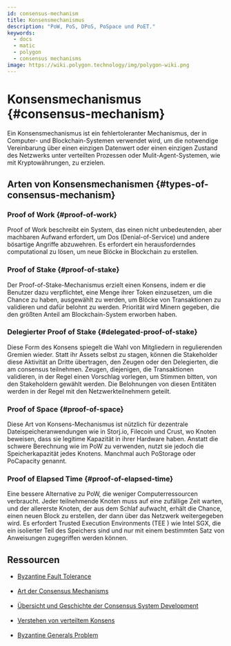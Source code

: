 ```yaml
---
id: consensus-mechanism
title: Konsensmechanismus
description: "PoW, PoS, DPoS, PoSpace und PoET."
keywords:
  - docs
  - matic
  - polygon
  - consensus mechanisms
image: https://wiki.polygon.technology/img/polygon-wiki.png
---
```


# Konsensmechanismus {#consensus-mechanism}

Ein Konsensmechanismus ist ein fehlertoleranter Mechanismus, der in Computer- und Blockchain-Systemen verwendet wird, um die notwendige Vereinbarung über einen einzigen Datenwert oder einen einzigen Zustand des Netzwerks unter verteilten Prozessen oder Mulit-Agent-Systemen, wie mit Kryptowährungen, zu erzielen.

## Arten von Konsensmechanismen {#types-of-consensus-mechanism}

### Proof of Work {#proof-of-work}
Proof of Work beschreibt ein System, das einen nicht unbedeutenden, aber machbaren Aufwand erfordert, um Dos (Denial-of-Service) und andere bösartige Angriffe abzuwehren. Es erfordert ein herausforderndes computational zu lösen, um neue Blöcke in Blockchain zu erstellen.

### Proof of Stake {#proof-of-stake}
Der Proof-of-Stake-Mechanismus erzielt einen Konsens, indem er die Benutzer dazu verpflichtet, eine Menge ihrer Token einzusetzen, um die Chance zu haben, ausgewählt zu werden, um Blöcke von Transaktionen zu validieren und dafür belohnt zu werden. Priorität wird Minern gegeben, die den größten Anteil am Blockchain-System erworben haben.

### Delegierter Proof of Stake {#delegated-proof-of-stake}
Diese Form des Konsens spiegelt die Wahl von Mitgliedern in regulierenden Gremien wieder. Statt ihr Assets selbst zu stagen, können die Stakeholder diese Aktivität an Dritte übertragen, den Zeugen oder den Delegierten, die am consensus teilnehmen. Zeugen, diejenigen, die Transaktionen validieren, in der Regel einen Vorschlag vorlegen, um Stimmen bitten, von den Stakeholdern gewählt werden. Die Belohnungen von diesen Entitäten werden in der Regel mit den Netzwerkteilnehmern geteilt.

### Proof of Space {#proof-of-space}
Diese Art von Konsens-Mechanismus ist nützlich für dezentrale Dateispeicheranwendungen wie in Storj.io, Filecoin und Crust, wo Knoten beweisen, dass sie legitime Kapazität in ihrer Hardware haben. Anstatt die schwere Berechnung wie im PoW zu verwenden, nutzt sie jedoch die Speicherkapazität jedes Knotens. Manchmal auch PoStorage oder PoCapacity genannt.

### Proof of Elapsed Time {#proof-of-elapsed-time}
Eine bessere Alternative zu PoW, die weniger Computerressourcen verbraucht. Jeder teilnehmende Knoten muss auf eine zufällige Zeit warten, und der allererste Knoten, der aus dem Schlaf aufwacht, erhält die Chance, einen neuen Block zu erstellen, der dann über das Netzwerk weitergegeben wird. Es erfordert Trusted Execution Environments (TEE ) wie Intel SGX, die ein isolierter Teil des Speichers sind und nur mit einem bestimmten Satz von Anweisungen zugegriffen werden können.

## **Ressourcen**

- [Byzantine Fault Tolerance](https://medium.com/loom-network/understanding-blockchain-fundamentals-part-1-byzantine-fault-tolerance-245f46fe8419)<br></br>
- [Art der Consensus Mechanisms](https://www.codementor.io/blog/consensus-algorithms-5lr8exfi0s#types-of-consensus-algorithms)<br></br>
- [Übersicht und Geschichte der Consensus System Development](https://softwareengineeringdaily.com/2018/03/26/consensus-systems-with-ethan-buchman/)<br></br>
- [Verstehen von verteiltem Konsens](https://medium.com/s/story/lets-take-a-crack-at-understanding-distributed-consensus-dad23d0dc95)<br></br>
- [Byzantine Generals Problem](https://en.wikipedia.org/wiki/Byzantine_fault#Byzantine_Generals'_Problem)
